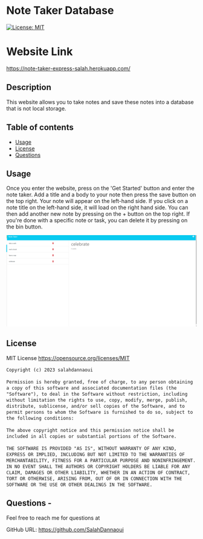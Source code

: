# Note Taker Database

[![License: MIT](https://img.shields.io/badge/License-MIT-yellow.svg)](https://opensource.org/licenses/MIT)

# Website Link 
  https://note-taker-express-salah.herokuapp.com/

## Description
This website allows you to take notes and save these notes into a database that is not local storage. 

## Table of contents
- [Usage](#usage)
- [License](#license)
- [Questions](#questions)
 


## Usage
Once you enter the website, press on the 'Get Started' button and enter the note taker. Add a title and a body to your note then press the save button on the top right. Your note will appear on the left-hand side. If you click on a note title on the left-hand side, it will load on the right hand side. You can then add another new note by pressing on the + button on the top right. If you're done with a specific note or task, you can delete it by pressing on the bin button. 

![screenshot](./assets/Untitled.png)



## License
MIT License https://opensource.org/licenses/MIT

    Copyright (c) 2023 salahdannaoui 
    
    Permission is hereby granted, free of charge, to any person obtaining a copy of this software and associated documentation files (the "Software"), to deal in the Software without restriction, including without limitation the rights to use, copy, modify, merge, publish, distribute, sublicense, and/or sell copies of the Software, and to permit persons to whom the Software is furnished to do so, subject to the following conditions:
    
    The above copyright notice and this permission notice shall be included in all copies or substantial portions of the Software.
    
    THE SOFTWARE IS PROVIDED "AS IS", WITHOUT WARRANTY OF ANY KIND, EXPRESS OR IMPLIED, INCLUDING BUT NOT LIMITED TO THE WARRANTIES OF MERCHANTABILITY, FITNESS FOR A PARTICULAR PURPOSE AND NONINFRINGEMENT. IN NO EVENT SHALL THE AUTHORS OR COPYRIGHT HOLDERS BE LIABLE FOR ANY CLAIM, DAMAGES OR OTHER LIABILITY, WHETHER IN AN ACTION OF CONTRACT, TORT OR OTHERWISE, ARISING FROM, OUT OF OR IN CONNECTION WITH THE SOFTWARE OR THE USE OR OTHER DEALINGS IN THE SOFTWARE.


## Questions - 
  
Feel free to reach me for questions at

  GitHub URL: https://github.com/SalahDannaoui
